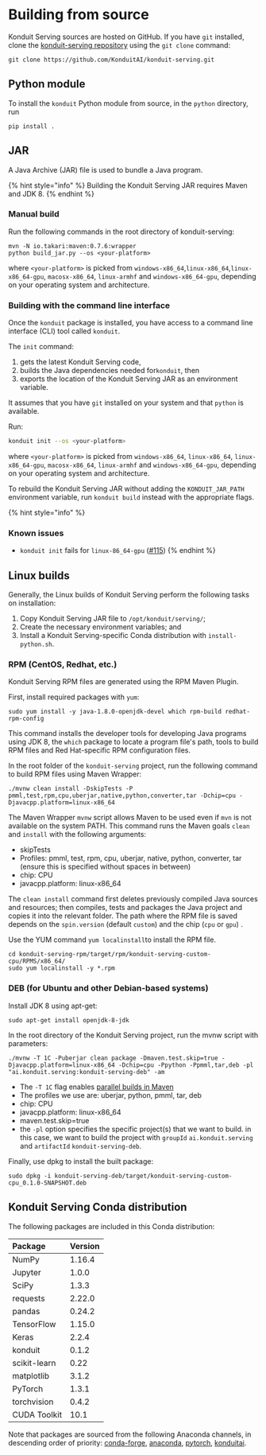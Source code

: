 # Building from source

Konduit Serving sources are hosted on GitHub. If you have `git` installed, clone the [konduit-serving repository](https://github.com/KonduitAI/konduit-serving) using the `git clone` command:

```text
git clone https://github.com/KonduitAI/konduit-serving.git
```

## Python module

To install the `konduit` Python module from source, in the `python` directory, run 

```text
pip install .
```

## JAR

A Java Archive \(JAR\) file is used to bundle a Java program. 

{% hint style="info" %}
Building the Konduit Serving JAR requires Maven and JDK 8.
{% endhint %}

### Manual build

Run the following commands in the root directory of konduit-serving:

```text
mvn -N io.takari:maven:0.7.6:wrapper
python build_jar.py --os <your-platform>
```

where `<your-platform>` is picked from `windows-x86_64`,`linux-x86_64`,`linux-x86_64-gpu`, `macosx-x86_64`, `linux-armhf` and `windows-x86_64-gpu`, depending on your operating system and architecture.

### Building with the command line interface

Once the `konduit` package is installed, you have access to a command line interface \(CLI\) tool called `konduit`.

The `init` command:

1. gets the latest Konduit Serving code, 
2. builds the Java dependencies needed for`konduit`, then 
3. exports the location of the Konduit Serving JAR as an environment variable. 

It assumes that you have `git` installed on your system and that `python` is available.

Run:

```bash
konduit init --os <your-platform>
```

where `<your-platform>` is picked from `windows-x86_64`, `linux-x86_64`, `linux-x86_64-gpu`,  `macosx-x86_64`, `linux-armhf` and `windows-x86_64-gpu`, depending on your operating system and architecture.

To rebuild the Konduit Serving JAR without adding the `KONDUIT_JAR_PATH` environment variable, run `konduit build` instead with the appropriate flags.

{% hint style="info" %}
### Known issues

* `konduit init` fails for  `linux-86_64-gpu` \([\#115](https://github.com/KonduitAI/konduit-serving/issues/115)\)
{% endhint %}

## Linux builds 

Generally, the Linux builds of Konduit Serving perform the following tasks on installation: 

1. Copy Konduit Serving JAR file to `/opt/konduit/serving/`;
2. Create the necessary environment variables; and
3. Install a Konduit Serving-specific Conda distribution with `install-python.sh`. 

### RPM \(CentOS, Redhat, etc.\)

Konduit Serving RPM files are generated using the RPM Maven Plugin.

First, install required packages with `yum`: 

```text
sudo yum install -y java-1.8.0-openjdk-devel which rpm-build redhat-rpm-config
```

This command installs the developer tools for developing Java programs using JDK 8, the `which` package to locate a program file's path, tools to build RPM files and Red Hat-specific RPM configuration files. 

In the root folder of the `konduit-serving` project, run the following command to build RPM files using Maven Wrapper: 

```text
./mvnw clean install -DskipTests -P pmml,test,rpm,cpu,uberjar,native,python,converter,tar -Dchip=cpu -Djavacpp.platform=linux-x86_64
```

The Maven Wrapper `mvnw` script allows Maven to be used even if `mvn` is not available on the system PATH. This command runs the Maven goals `clean` and `install` with the following arguments: 

* skipTests 
* Profiles: pmml, test, rpm, cpu, uberjar, native, python, converter, tar \(ensure this is specified without spaces in between\)
* chip: CPU 
* javacpp.platform: linux-x86\_64

The `clean install` command first deletes previously compiled Java sources and resources; then compiles, tests and packages the Java project and copies it into the relevant folder. The path where the RPM file is saved depends on the `spin.version` \(default `custom`\) and the chip \(`cpu` or `gpu`\) . 

Use the YUM command `yum localinstall`to install the RPM file. 

```text
cd konduit-serving-rpm/target/rpm/konduit-serving-custom-cpu/RPMS/x86_64/
sudo yum localinstall -y *.rpm
```

### DEB \(for Ubuntu and other Debian-based systems\)

Install JDK 8 using apt-get:

```text
sudo apt-get install openjdk-8-jdk
```

In the root directory of the Konduit Serving project, run the mvnw script with parameters: 

```text
./mvnw -T 1C -Puberjar clean package -Dmaven.test.skip=true -Djavacpp.platform=linux-x86_64 -Dchip=cpu -Ppython -Ppmml,tar,deb -pl "ai.konduit.serving:konduit-serving-deb" -am
```

* The `-T 1C` flag enables [parallel builds in Maven](https://cwiki.apache.org/confluence/display/MAVEN/Parallel+builds+in+Maven+3) 
* The profiles we use are: uberjar, python, pmml, tar, deb
* chip: CPU 
* javacpp.platform: linux-x86\_64
* maven.test.skip=true
* the `-pl` option specifies the specific project\(s\) that we want to build. in this case, we want to build the project with `groupId` `ai.konduit.serving` and `artifactId` `konduit-serving-deb`.

Finally, use dpkg to install the built package: 

```text
sudo dpkg -i konduit-serving-deb/target/konduit-serving-custom-cpu_0.1.0-SNAPSHOT.deb
```

## Konduit Serving Conda distribution

The following packages are included in this Conda distribution: 

| Package | Version |
| :--- | :--- |
| NumPy | 1.16.4 |
| Jupyter | 1.0.0 |
| SciPy | 1.3.3 |
| requests | 2.22.0 |
| pandas | 0.24.2 |
| TensorFlow | 1.15.0 |
| Keras | 2.2.4 |
| konduit | 0.1.2 |
| scikit-learn | 0.22 |
| matplotlib | 3.1.2 |
| PyTorch | 1.3.1 |
| torchvision | 0.4.2 |
| CUDA Toolkit | 10.1 |

Note that packages are sourced from the following Anaconda channels, in descending order of priority: [conda-forge](https://anaconda.org/conda-forge), [anaconda](https://anaconda.org/anaconda), [pytorch](https://anaconda.org/pytorch), [konduitai](https://anaconda.org/konduitai). 

